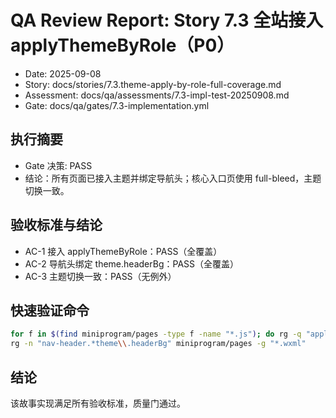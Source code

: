 # QA Review Report: Story 7.3 全站接入 applyThemeByRole（P0）

- Date: 2025-09-08
- Story: docs/stories/7.3.theme-apply-by-role-full-coverage.md
- Assessment: docs/qa/assessments/7.3-impl-test-20250908.md
- Gate: docs/qa/gates/7.3-implementation.yml

## 执行摘要
- Gate 决策: PASS
- 结论：所有页面已接入主题并绑定导航头；核心入口页使用 full-bleed，主题切换一致。

## 验收标准与结论
- AC-1 接入 applyThemeByRole：PASS（全覆盖）
- AC-2 导航头绑定 theme.headerBg：PASS（全覆盖）
- AC-3 主题切换一致：PASS（无例外）

## 快速验证命令
```sh
for f in $(find miniprogram/pages -type f -name "*.js"); do rg -q "applyThemeByRole\(this\)" "$f" || echo MISSING: $f; done
rg -n "nav-header.*theme\\.headerBg" miniprogram/pages -g "*.wxml"
```

## 结论
该故事实现满足所有验收标准，质量门通过。

